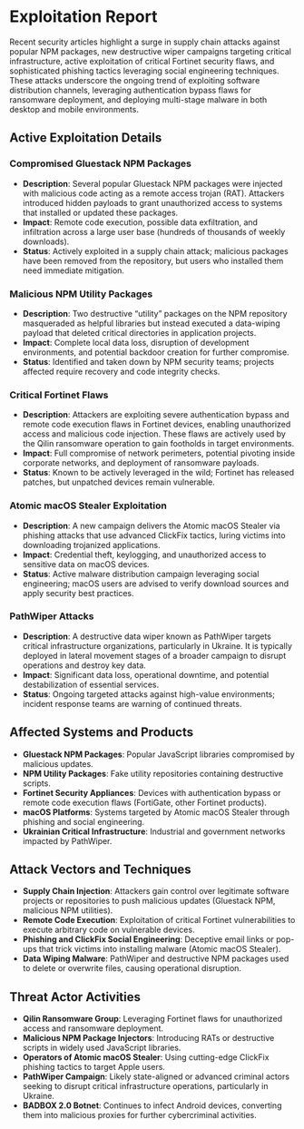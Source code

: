 # Exploitation Report

Recent security articles highlight a surge in supply chain attacks against popular NPM packages, new destructive wiper campaigns targeting critical infrastructure, active exploitation of critical Fortinet security flaws, and sophisticated phishing tactics leveraging social engineering techniques. These attacks underscore the ongoing trend of exploiting software distribution channels, leveraging authentication bypass flaws for ransomware deployment, and deploying multi-stage malware in both desktop and mobile environments.

## Active Exploitation Details

### Compromised Gluestack NPM Packages
- **Description**: Several popular Gluestack NPM packages were injected with malicious code acting as a remote access trojan (RAT). Attackers introduced hidden payloads to grant unauthorized access to systems that installed or updated these packages.  
- **Impact**: Remote code execution, possible data exfiltration, and infiltration across a large user base (hundreds of thousands of weekly downloads).  
- **Status**: Actively exploited in a supply chain attack; malicious packages have been removed from the repository, but users who installed them need immediate mitigation.

### Malicious NPM Utility Packages
- **Description**: Two destructive “utility” packages on the NPM repository masqueraded as helpful libraries but instead executed a data-wiping payload that deleted critical directories in application projects.  
- **Impact**: Complete local data loss, disruption of development environments, and potential backdoor creation for further compromise.  
- **Status**: Identified and taken down by NPM security teams; projects affected require recovery and code integrity checks.

### Critical Fortinet Flaws
- **Description**: Attackers are exploiting severe authentication bypass and remote code execution flaws in Fortinet devices, enabling unauthorized access and malicious code injection. These flaws are actively used by the Qilin ransomware operation to gain footholds in target environments.  
- **Impact**: Full compromise of network perimeters, potential pivoting inside corporate networks, and deployment of ransomware payloads.  
- **Status**: Known to be actively leveraged in the wild; Fortinet has released patches, but unpatched devices remain vulnerable.

### Atomic macOS Stealer Exploitation
- **Description**: A new campaign delivers the Atomic macOS Stealer via phishing attacks that use advanced ClickFix tactics, luring victims into downloading trojanized applications.  
- **Impact**: Credential theft, keylogging, and unauthorized access to sensitive data on macOS devices.  
- **Status**: Active malware distribution campaign leveraging social engineering; macOS users are advised to verify download sources and apply security best practices.

### PathWiper Attacks
- **Description**: A destructive data wiper known as PathWiper targets critical infrastructure organizations, particularly in Ukraine. It is typically deployed in lateral movement stages of a broader campaign to disrupt operations and destroy key data.  
- **Impact**: Significant data loss, operational downtime, and potential destabilization of essential services.  
- **Status**: Ongoing targeted attacks against high-value environments; incident response teams are warning of continued threats.

## Affected Systems and Products
- **Gluestack NPM Packages**: Popular JavaScript libraries compromised by malicious updates.  
- **NPM Utility Packages**: Fake utility repositories containing destructive scripts.  
- **Fortinet Security Appliances**: Devices with authentication bypass or remote code execution flaws (FortiGate, other Fortinet products).  
- **macOS Platforms**: Systems targeted by Atomic macOS Stealer through phishing and social engineering.  
- **Ukrainian Critical Infrastructure**: Industrial and government networks impacted by PathWiper.

## Attack Vectors and Techniques
- **Supply Chain Injection**: Attackers gain control over legitimate software projects or repositories to push malicious updates (Gluestack NPM, malicious NPM utilities).  
- **Remote Code Execution**: Exploitation of critical Fortinet vulnerabilities to execute arbitrary code on vulnerable devices.  
- **Phishing and ClickFix Social Engineering**: Deceptive email links or pop-ups that trick victims into installing malware (Atomic macOS Stealer).  
- **Data Wiping Malware**: PathWiper and destructive NPM packages used to delete or overwrite files, causing operational disruption.

## Threat Actor Activities
- **Qilin Ransomware Group**: Leveraging Fortinet flaws for unauthorized access and ransomware deployment.  
- **Malicious NPM Package Injectors**: Introducing RATs or destructive scripts in widely used JavaScript libraries.  
- **Operators of Atomic macOS Stealer**: Using cutting-edge ClickFix phishing tactics to target Apple users.  
- **PathWiper Campaign**: Likely state-aligned or advanced criminal actors seeking to disrupt critical infrastructure operations, particularly in Ukraine.  
- **BADBOX 2.0 Botnet**: Continues to infect Android devices, converting them into malicious proxies for further cybercriminal activities.